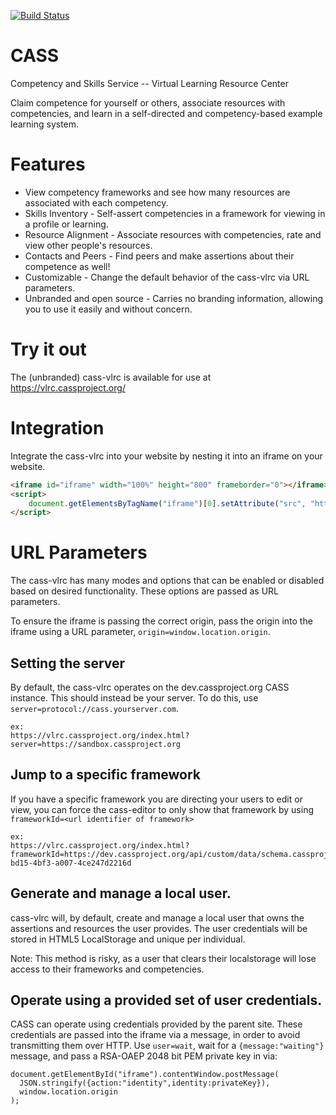 [![Build Status](https://travis-ci.org/cassproject/cass-vlrc.svg?branch=master)](https://travis-ci.org/cassproject/cass-vlrc)
# CASS
Competency and Skills Service -- Virtual Learning Resource Center

Claim competence for yourself or others, associate resources with competencies, and learn in a self-directed and competency-based example learning system.

# Features
 * View competency frameworks and see how many resources are associated with each competency.
 * Skills Inventory - Self-assert competencies in a framework for viewing in a profile or learning.
 * Resource Alignment - Associate resources with competencies, rate and view other people's resources.
 * Contacts and Peers - Find peers and make assertions about their competence as well!
 * Customizable - Change the default behavior of the cass-vlrc via URL parameters.
 * Unbranded and open source - Carries no branding information, allowing you to use it easily and without concern.

# Try it out
The (unbranded) cass-vlrc is available for use at https://vlrc.cassproject.org/

# Integration
Integrate the cass-vlrc into your website by nesting it into an iframe on your website.

```html
<iframe id="iframe" width="100%" height="800" frameborder="0"></iframe>
<script>
    document.getElementsByTagName("iframe")[0].setAttribute("src", "https://vlrc.cassproject.org/");
</script>
```

# URL Parameters
The cass-vlrc has many modes and options that can be enabled or disabled based on desired functionality. These options are passed as URL parameters.

To ensure the iframe is passing the correct origin, pass the origin into the iframe using a URL parameter, `origin=window.location.origin`.

## Setting the server
By default, the cass-vlrc operates on the dev.cassproject.org CASS instance. This should instead be your server. To do this, use `server=protocol://cass.yourserver.com`.

    ex:
    https://vlrc.cassproject.org/index.html?server=https://sandbox.cassproject.org

## Jump to a specific framework
If you have a specific framework you are directing your users to edit or view, you can force the cass-editor to only show that framework by using `frameworkId=<url identifier of framework>`

    ex:
    https://vlrc.cassproject.org/index.html?frameworkId=https://dev.cassproject.org/api/custom/data/schema.cassproject.org.0.2.Framework/76ffff33-bd15-4bf3-a007-4ce247d2216d
    
## Generate and manage a local user.
cass-vlrc will, by default, create and manage a local user that owns the assertions and resources the user provides. The user credentials will be stored in HTML5 LocalStorage and unique per individual.
  
  Note: This method is risky, as a user that clears their localstorage will lose access to their frameworks and competencies.
  
## Operate using a provided set of user credentials.
CASS can operate using credentials provided by the parent site. These credentials are passed into the iframe via a message, in order to avoid transmitting them over HTTP. Use `user=wait`, wait for a `{message:"waiting"}` message, and pass a RSA-OAEP 2048 bit PEM private key in via:

    document.getElementById("iframe").contentWindow.postMessage(
      JSON.stringify({action:"identity",identity:privateKey}),
      window.location.origin
    );
    